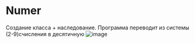 # Numer
Создание класса + наследование. Программа переводит из системы (2-9)счисления в десятичную
![image](https://user-images.githubusercontent.com/84995536/226751422-07e7f918-b5f2-4ab8-ba37-4cfed905c626.png)
